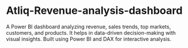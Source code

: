 # Atliq-Revenue-analysis-dashboard
A Power BI dashboard analyzing revenue, sales trends, top markets, customers, and products. It helps in data-driven decision-making with visual insights. Built using Power BI and DAX for interactive analysis. 
